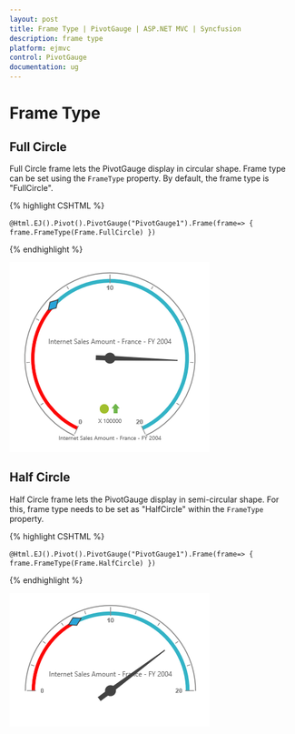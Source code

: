 ```yaml
---
layout: post
title: Frame Type | PivotGauge | ASP.NET MVC | Syncfusion
description: frame type 
platform: ejmvc
control: PivotGauge
documentation: ug
---
```


# Frame Type

## Full Circle

Full Circle frame lets the PivotGauge display in circular shape. Frame type can be set using the `FrameType` property.  By default, the frame type is "FullCircle".

{% highlight CSHTML %}

    @Html.EJ().Pivot().PivotGauge("PivotGauge1").Frame(frame=> { frame.FrameType(Frame.FullCircle) })

{% endhighlight %}

![](Frame-Type/FullCircle.png)

## Half Circle
Half Circle frame lets the PivotGauge display in semi-circular shape. For this, frame type needs to be set as "HalfCircle" within the `FrameType` property.

{% highlight CSHTML %}

    @Html.EJ().Pivot().PivotGauge("PivotGauge1").Frame(frame=> { frame.FrameType(Frame.HalfCircle) })

{% endhighlight %}

![](Frame-Type/HalfCircle.png)
